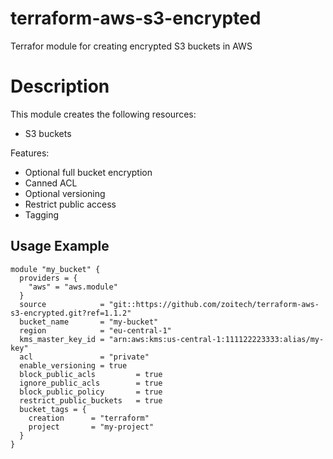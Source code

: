 # terraform-aws-s3-encrypted

Terrafor module for creating encrypted S3 buckets in AWS

# Description

This module creates the following resources:

* S3 buckets

Features:

* Optional full bucket encryption
* Canned ACL
* Optional versioning
* Restrict public access
* Tagging

## Usage Example

```hcl
module "my_bucket" {
  providers = {
    "aws" = "aws.module"
  }
  source            = "git::https://github.com/zoitech/terraform-aws-s3-encrypted.git?ref=1.1.2"
  bucket_name       = "my-bucket"
  region            = "eu-central-1"
  kms_master_key_id = "arn:aws:kms:us-central-1:111122223333:alias/my-key"
  acl               = "private"
  enable_versioning = true
  block_public_acls         = true
  ignore_public_acls        = true
  block_public_policy       = true
  restrict_public_buckets   = true
  bucket_tags = {
    creation      = "terraform"
    project       = "my-project"
  }
}
```
